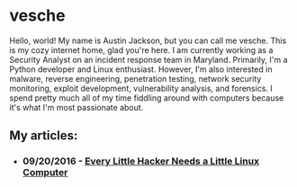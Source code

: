 # vesche

Hello, world! My name is Austin Jackson, but you can call me vesche. This is my cozy internet home, glad you're here. I am currently working as a Security Analyst on an incident response team in Maryland. Primarily, I'm a Python developer and Linux enthusiast. However, I'm also interested in malware, reverse engineering, penetration testing, network security monitoring, exploit development, vulnerability analysis, and forensics. I spend pretty much all of my time fiddling around with computers because it's what I'm most passionate about.

## My articles:
* ### 09/20/2016 - [Every Little Hacker Needs a Little Linux Computer](articles/00-little-hacker.md)